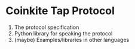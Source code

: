 # Coinkite Tap Protocol

1. The protocol specification
2. Python library for speaking the protocol
3. (maybe) Examples/libraries in other languages
